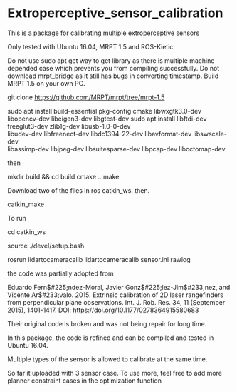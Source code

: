 # Extroperceptive_sensor_calibration
This is a package for calibrating multiple extroperceptive sensors

Only tested with Ubuntu 16.04, MRPT 1.5 and ROS-Kietic


Do not use sudo apt get way to get library as there is multiple machine depended case which prevents you from compiling successfully.
Do not download mrpt_bridge as it still has bugs in converting timestamp.
Build MRPT 1.5 on your own PC. 

git clone https://github.com/MRPT/mrpt/tree/mrpt-1.5

sudo apt install build-essential pkg-config cmake libwxgtk3.0-dev \
libopencv-dev libeigen3-dev libgtest-dev
sudo apt install libftdi-dev freeglut3-dev zlib1g-dev libusb-1.0-0-dev \
libudev-dev libfreenect-dev libdc1394-22-dev libavformat-dev libswscale-dev \
libassimp-dev libjpeg-dev   libsuitesparse-dev libpcap-dev liboctomap-dev

then 

mkdir build && cd build
cmake ..
make



Download two of the files in ros catkin_ws.
then. 

catkin_make


To run 

cd catkin_ws

source ./devel/setup.bash

rosrun lidartocameracalib lidartocameracalib sensor.ini rawlog


the code was partially adopted from 

Eduardo Fern$#225;ndez-Moral, Javier Gonz$#225;lez-Jim$#233;nez, and Vicente Ar$#233;valo. 2015. Extrinsic calibration of 2D laser rangefinders from perpendicular plane observations. Int. J. Rob. Res. 34, 11 (September 2015), 1401-1417. DOI: https://doi.org/10.1177/0278364915580683

Their original code is broken and was not being repair for long time. 

In this package, the code is refined and can be compiled and tested in Ubuntu 16.04. 

Multiple types of the sensor is allowed to calibrate at the same time. 

So far it uploaded with 3 sensor case. To use more, feel free to add more planner constraint cases in the optimization function 





